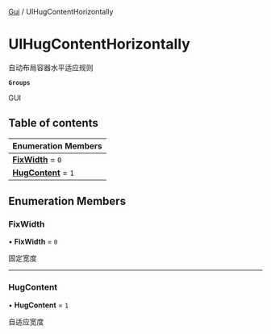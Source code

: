[Gui](../groups/Gui.Gui.md) / UIHugContentHorizontally

# UIHugContentHorizontally <Badge type="tip" text="Enumeration" /> <Score text="UIHugContentHorizontally" />

自动布局容器水平适应规则

**`Groups`**

GUI

## Table of contents

| Enumeration Members |
| :-----|
| **[FixWidth](UI.UIHugContentHorizontally.md#fixwidth)** = ``0`` <br> |
| **[HugContent](UI.UIHugContentHorizontally.md#hugcontent)** = ``1`` <br> |

## Enumeration Members

### FixWidth <Score text="FixWidth" /> 

• **FixWidth** = ``0``

固定宽度

___

### HugContent <Score text="HugContent" /> 

• **HugContent** = ``1``

自适应宽度
